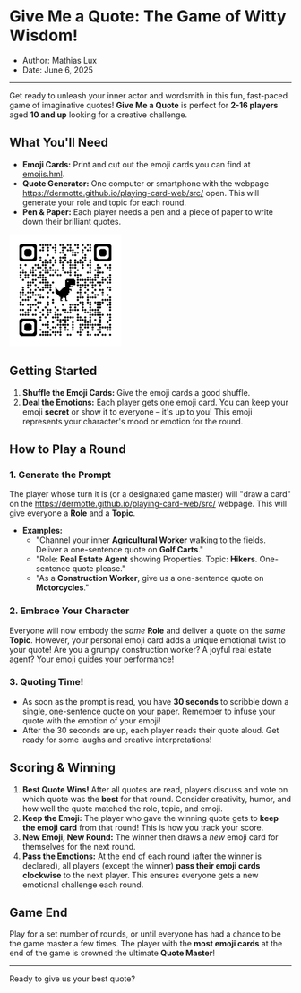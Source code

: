 # Give Me a Quote: The Game of Witty Wisdom!

- Author: Mathias Lux
- Date: June 6, 2025

---

Get ready to unleash your inner actor and wordsmith in this fun, fast-paced game of imaginative quotes! **Give Me a Quote** is perfect for **2-16 players** aged **10 and up** looking for a creative challenge.

## What You'll Need

* **Emoji Cards:** Print and cut out the emoji cards you can find at [emojis.hml](emojis.html).
* **Quote Generator:** One computer or smartphone with the webpage https://dermotte.github.io/playing-card-web/src/ open. This will generate your role and topic for each round.
* **Pen & Paper:** Each player needs a pen and a piece of paper to write down their brilliant quotes.

![QR Code to the Cards](qrcode-cards.png)

## Getting Started

1.  **Shuffle the Emoji Cards:** Give the emoji cards a good shuffle.
2.  **Deal the Emotions:** Each player gets one emoji card. You can keep your emoji **secret** or show it to everyone – it's up to you! This emoji represents your character's mood or emotion for the round.

## How to Play a Round

### 1. Generate the Prompt

The player whose turn it is (or a designated game master) will "draw a card" on the https://dermotte.github.io/playing-card-web/src/ webpage. This will give everyone a **Role** and a **Topic**.

* **Examples:**
    * "Channel your inner **Agricultural Worker** walking to the fields. Deliver a one-sentence quote on **Golf Carts**."
    * "Role: **Real Estate Agent** showing Properties. Topic: **Hikers**. One-sentence quote please."
    * "As a **Construction Worker**, give us a one-sentence quote on **Motorcycles**."

### 2. Embrace Your Character

Everyone will now embody the *same* **Role** and deliver a quote on the *same* **Topic**. However, your personal emoji card adds a unique emotional twist to your quote! Are you a grumpy construction worker? A joyful real estate agent? Your emoji guides your performance!

### 3. Quoting Time!

* As soon as the prompt is read, you have **30 seconds** to scribble down a single, one-sentence quote on your paper. Remember to infuse your quote with the emotion of your emoji!
* After the 30 seconds are up, each player reads their quote aloud. Get ready for some laughs and creative interpretations!

## Scoring & Winning

1.  **Best Quote Wins!** After all quotes are read, players discuss and vote on which quote was the **best** for that round. Consider creativity, humor, and how well the quote matched the role, topic, and emoji.
2.  **Keep the Emoji:** The player who gave the winning quote gets to **keep the emoji card** from that round! This is how you track your score.
3.  **New Emoji, New Round:** The winner then draws a *new* emoji card for themselves for the next round.
4.  **Pass the Emotions:** At the end of each round (after the winner is declared), all players (except the winner) **pass their emoji cards clockwise** to the next player. This ensures everyone gets a new emotional challenge each round.

## Game End

Play for a set number of rounds, or until everyone has had a chance to be the game master a few times. The player with the **most emoji cards** at the end of the game is crowned the ultimate **Quote Master**!

---

Ready to give us your best quote?